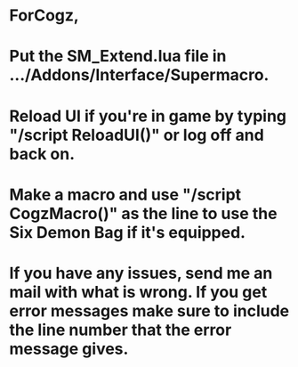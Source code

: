 # ForCogz,
# Put the SM_Extend.lua file in .../Addons/Interface/Supermacro.
# Reload UI if you're in game by typing "/script ReloadUI()" or log off and back on.
# Make a macro and use "/script CogzMacro()" as the line to use the Six Demon Bag if it's equipped.
# If you have any issues, send me an mail with what is wrong.  If you get error messages make sure to include the line number that the error message gives.
